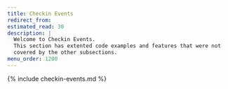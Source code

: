 ```yaml
---
title: Checkin Events
redirect_from:
estimated_read: 30
description: |
  Welcome to Checkin Events.
  This section has extented code examples and features that were not
  covered by the other subsections.
menu_order: 1200
---
```


{% include checkin-events.md %}
